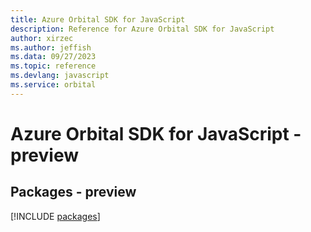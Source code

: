 ```yaml
---
title: Azure Orbital SDK for JavaScript
description: Reference for Azure Orbital SDK for JavaScript
author: xirzec
ms.author: jeffish
ms.data: 09/27/2023
ms.topic: reference
ms.devlang: javascript
ms.service: orbital
---
```

# Azure Orbital SDK for JavaScript - preview
## Packages - preview
[!INCLUDE [packages](orbital-index.md)]